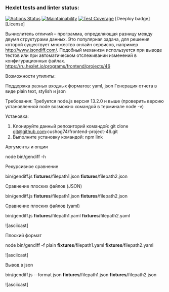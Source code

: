 ### Hexlet tests and linter status:
[![Actions Status](https://github.com/cushog74/frontend-project-46/actions/workflows/hexlet-check.yml/badge.svg)](https://github.com/cushog74/frontend-project-46/actions)
[![Maintainability](https://api.codeclimate.com/v1/badges/62102a8551abe9e36f95/maintainability)](https://codeclimate.com/github/cushog74/frontend-project-46/maintainability)
[![Test Coverage](https://api.codeclimate.com/v1/badges/62102a8551abe9e36f95/test_coverage)](https://codeclimate.com/github/cushog74/frontend-project-46/test_coverage)
[Deeploy badge]
[License]

Вычислитель отличий – программа, определяющая разницу между двумя структурами данных. Это популярная задача, для решения которой существует множество онлайн сервисов, например http://www.jsondiff.com/. Подобный механизм используется при выводе тестов или при автоматическом отслеживании изменений в конфигурационных файлах.
https://ru.hexlet.io/programs/frontend/projects/46


Возможности утилиты:

Поддержка разных входных форматов: yaml, json
Генерация отчета в виде plain text, stylish и json

Требования:
Требуется node.js версия 13.2.0 и выше (проверить версию установленной node возможно командой в терминале node -v)

Установка:
1. Клонируйте данный репозиторий командой: git clone git@github.com:cushog74/frontend-project-46.git
2. Выполните установку командой: npm link


Аргументы и опции

node bin/gendiff -h 



Рекурсивное сравнение

bin/gendiff.js __fixtures__/filepath1.json __fixtures__/filepath2.json





Сравнение плоских файлов (JSON)

bin/gendiff.js __fixtures__/filepath1.json __fixtures__/filepath2.json



Сравнение плоских файлов (yaml)

bin/gendiff.js __fixtures__/filepath1.yaml __fixtures__/filepath2.yaml

![asciicast]


Плоский формат

node bin/gendiff -f plain  __fixtures__/filepath1.yaml __fixtures__/filepath2.yaml

![asciicast]


Вывод в json

bin/gendiff.js --format json __fixtures__/filepath1.json __fixtures__/filepath2.json

![asciicast]